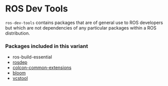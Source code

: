 # ROS Dev Tools

`ros-dev-tools` contains packages that are of general use to ROS developers but which are not dependencies of any particular packages within a ROS distribution.

### Packages included in this variant

* ros-build-essential
* [rosdep](https://github.com/ros-infrastructure/rosdep)
* [colcon-common-extensions](https://github.com/colcon/colcon-common-extensions)
* [bloom](https://github.com/ros-infrastructure/bloom)
* [vcstool](https://github.com/dirk-thomas/vcstool)
